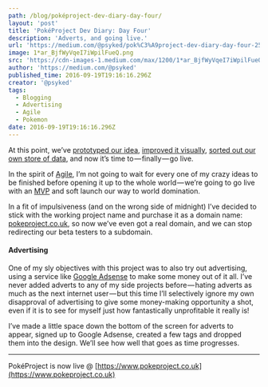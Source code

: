 ```yaml
---
path: /blog/poképroject-dev-diary-day-four/
layout: 'post'
title: 'PokéProject Dev Diary: Day Four'
description: 'Adverts, and going live.'
url: 'https://medium.com/@psyked/pok%C3%A9project-dev-diary-day-four-25aed272eb17'
image: 1*ar_BjfWyVqeI7iWpilFueQ.png
src: 'https://cdn-images-1.medium.com/max/1200/1*ar_BjfWyVqeI7iWpilFueQ.png'
author: 'https://medium.com/@psyked'
published_time: 2016-09-19T19:16:16.296Z
creator: '@psyked'
tags:
  - Blogging
  - Advertising
  - Agile
  - Pokemon
date: 2016-09-19T19:16:16.296Z
---
```


At this point, we’ve [prototyped our idea](https://medium.com/@psyked/pok%C3%A9project-dev-diary-day-one-8a77a252bf0a), [improved it visually](https://medium.com/@psyked/pokeproject-dev-diary-day-two-a6019e6cf0f0), [sorted out our own store of data](https://medium.com/@psyked/pok%C3%A9project-dev-diary-day-three-31afdf3e1302), and now it’s time to — finally — go live.

In the spirit of [Agile](https://en.wikipedia.org/wiki/Agile_software_development), I’m not going to wait for every one of my crazy ideas to be finished before opening it up to the whole world — we’re going to go live with an [MVP](https://en.wikipedia.org/wiki/Minimum_viable_product) and soft launch our way to world domination.

In a fit of impulsiveness (and on the wrong side of midnight) I’ve decided to stick with the working project name and purchase it as a domain name: [pokeproject.co.uk](https://www.pokeproject.co.uk), so now we’ve even got a real domain, and we can stop redirecting our beta testers to a subdomain.

#### Advertising

One of my sly objectives with this project was to also try out advertising, using a service like [Google Adsense](https://www.google.com/adsense/start/) to make some money out of it all. I’ve never added adverts to any of my side projects before — hating adverts as much as the next internet user — but this time I’ll selectively ignore my own disapproval of advertising to give some money-making opportunity a shot, even if it is to see for myself just how fantastically unprofitable it really is!

I’ve made a little space down the bottom of the screen for adverts to appear, signed up to Google Adsense, created a few tags and dropped them into the design. We’ll see how well that goes as time progresses.

---

PokéProject is now live @ [https://www.pokeproject.co.uk](https://www.pokeproject.co.uk)
